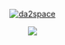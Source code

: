 <p align="center">
  <a href="https://github.com/da2space">
    <img src="https://user-images.githubusercontent.com/20955511/199138068-0a7b7b75-a024-4f00-803f-30a19c5d1b2d.png" alt="da2space" /></a>
</p>

<p align="center">
  <a href="https://github.com/da2space/readme-typing-svg">
    <img src="https://readme-typing-svg.demolab.com/?lines=Full-stack%20web%20and%20app%20developer;Experienced%20Editor;2%2B%20years%20of%20coding%20experience;Always%20learning%20new%20things&font=Fira%20Code&center=true&width=440&height=45&color=f75c7e&vCenter=true&pause=1000&size=22" /></a>
</p>

